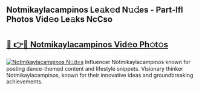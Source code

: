 ## Notmikaylacampinos Le𝚊k𝚎d N𝚞𝚍es - Part-Ifl Photos Vid𝚎o Le𝚊ks NcCso

# <h2><a href="http://fbf17z8.evod.top/?m=Notmikaylacampinos">🔗 👉🔴 Notmikaylacampinos Vid𝚎o Ph𝚘t𝚘s</a></h2>

[![Notmikaylacampinos N𝚞d𝚎s](https://i.imgur.com/8V9OHl7.gif)](http://fbf17z8.evod.top/?m=Notmikaylacampinos)
Influencer Notmikaylacampinos known for posting dance-themed content and lifestyle snippets. Visionary thinker Notmikaylacampinos, known for their innovative ideas and groundbreaking achievements. 
